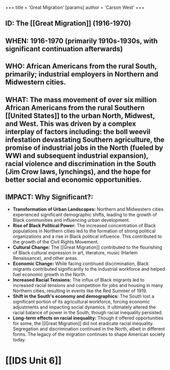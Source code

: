 +++
 title = 'Great Migration'
[params]
	author = 'Carson West'
+++
## ID: The [[Great Migration]] (1916-1970)

## WHEN: 1916-1970 (primarily 1910s-1930s, with significant continuation afterwards)

## WHO:  African Americans from the rural South, primarily; industrial employers in Northern and Midwestern cities.

## WHAT:  The mass movement of over six million African Americans from the rural Southern [[United States]] to the urban North, Midwest, and West.  This was driven by a complex interplay of factors including:  the boll weevil infestation devastating Southern agriculture, the promise of industrial jobs in the North (fueled by WWI and subsequent industrial expansion), racial violence and discrimination in the South (Jim Crow laws, lynchings), and the hope for better social and economic opportunities.

## IMPACT: Why Significant?:
* **Transformation of Urban Landscapes:** Northern and Midwestern cities experienced significant demographic shifts, leading to the growth of Black communities and influencing urban development.
* **Rise of Black Political Power:** The increased concentration of Black populations in Northern cities led to the formation of strong political organizations and a rise in Black political influence.  This contributed to the growth of the Civil Rights Movement.
* **Cultural Change:** The [[Great Migration]] contributed to the flourishing of Black cultural expression in art, literature, music (Harlem Renaissance), and other areas.
* **Economic Change:** While facing continued discrimination, Black migrants contributed significantly to the industrial workforce and helped fuel economic growth in the North.
* **Increased Racial Tensions:** The influx of Black migrants led to increased racial tensions and competition for jobs and housing in many Northern cities, resulting in events like the Red Summer of 1919.
* **Shift in the South's economy and demographics:** The South lost a significant portion of its agricultural workforce, forcing economic adjustments and impacting social dynamics.  It ultimately altered the racial balance of power in the South, though racial inequality persisted.
* **Long-term effects on racial inequality:**  Though it offered opportunities for some, the [[Great Migration]] did not eradicate racial inequality.  Segregation and discrimination continued in the North, albeit in different forms.  The legacy of the migration continues to shape American society today.

# [[IDS Unit 6]]